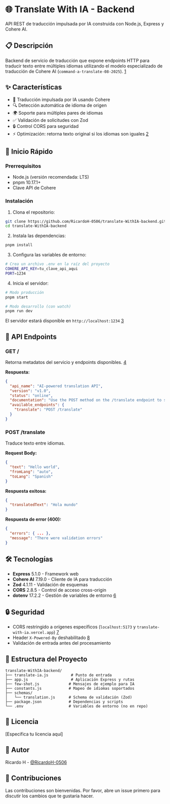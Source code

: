 # 🌐 Translate With IA - Backend

API REST de traducción impulsada por IA construida con Node.js, Express y Cohere AI.

## 📋 Descripción

Backend de servicio de traducción que expone endpoints HTTP para traducir texto entre múltiples idiomas utilizando el modelo especializado de traducción de Cohere AI (`command-a-translate-08-2025`). [1](#0-0) 

## ✨ Características

- 🤖 Traducción impulsada por IA usando Cohere
- 🔍 Detección automática de idioma de origen
- 🌍 Soporte para múltiples pares de idiomas
- ✅ Validación de solicitudes con Zod
- 🔒 Control CORS para seguridad
- ⚡ Optimización: retorna texto original si los idiomas son iguales [2](#0-1) 

## 🚀 Inicio Rápido

### Prerrequisitos

- Node.js (versión recomendada: LTS)
- pnpm 10.17.1+
- Clave API de Cohere

### Instalación

1. Clona el repositorio:
```bash
git clone https://github.com/RicardoH-0506/translate-WithIA-backend.git
cd translate-WithIA-backend
```

2. Instala las dependencias:
```bash
pnpm install
```

3. Configura las variables de entorno:
```bash
# Crea un archivo .env en la raíz del proyecto
COHERE_API_KEY=tu_clave_api_aqui
PORT=1234
```

4. Inicia el servidor:
```bash
# Modo producción
pnpm start

# Modo desarrollo (con watch)
pnpm run dev
```

El servidor estará disponible en `http://localhost:1234` [3](#0-2) 

## 📡 API Endpoints

### GET /

Retorna metadatos del servicio y endpoints disponibles. [4](#0-3) 

**Respuesta:**
```json
{
  "api_name": "AI-powered translation API",
  "version": "v1.0",
  "status": "online",
  "documentation": "Use the POST method on the /translate endpoint to send text and receive the translation.",
  "available_endpoints": {
    "translate": "POST /translate"
  }
}
```

### POST /translate

Traduce texto entre idiomas.

**Request Body:**
```json
{
  "text": "Hello world",
  "fromLang": "auto",
  "toLang": "Spanish"
}
```

**Respuesta exitosa:**
```json
{
  "translatedText": "Hola mundo"
}
```

**Respuesta de error (400):**
```json
{
  "errors": { ... },
  "message": "There were validation errors"
}
```

## 🛠️ Tecnologías

- **Express** 5.1.0 - Framework web
- **Cohere AI** 7.19.0 - Cliente de IA para traducción
- **Zod** 4.1.11 - Validación de esquemas
- **CORS** 2.8.5 - Control de acceso cross-origin
- **dotenv** 17.2.2 - Gestión de variables de entorno [6](#0-5) 

## 🔒 Seguridad

- CORS restringido a orígenes específicos (`localhost:5173` y `translate-with-ia.vercel.app`) [7](#0-6) 
- Header `X-Powered-By` deshabilitado [8](#0-7) 
- Validación de entrada antes del procesamiento

## 📁 Estructura del Proyecto

```
translate-WithIA-backend/
├── translate-ia.js          # Punto de entrada
├── app.js                   # Aplicación Express y rutas
├── few-shot.js             # Mensajes de ejemplo para IA
├── constants.js            # Mapeo de idiomas soportados
├── schemas/
│   └── translation.js      # Schema de validación (Zod)
├── package.json            # Dependencias y scripts
└── .env                    # Variables de entorno (no en repo)
```

## 📝 Licencia

[Especifica tu licencia aquí]

## 👤 Autor

Ricardo H - [@RicardoH-0506](https://github.com/RicardoH-0506)

## 🤝 Contribuciones

Las contribuciones son bienvenidas. Por favor, abre un issue primero para discutir los cambios que te gustaría hacer.
